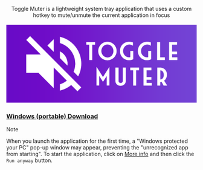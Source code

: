 <p align="center">
  Toggle Muter is a lightweight system tray application that uses a custom hotkey to mute/unmute the current application in focus
  <br><br><a href="https://github.com/drewmarsh/toggle-muter">
    <img src="toggle_muter_banner.png" width="598" alt="Banner">
  </a>
</p>

### [Windows (portable) Download](https://github.com/drewmarsh/toggle-muter/releases/download/v1.0.1/toggle-muter-v1.0.1_portable.zip)
> [!NOTE]
> When you launch the application for the first time, a "Windows protected your PC" pop-up window may appear, preventing the "unrecognized app from starting". To start the application, click on  <ins>More info</ins> and then click the `Run anyway` button.

